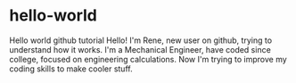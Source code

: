 # hello-world
Hello world github tutorial
Hello!
I'm Rene, new user on github, trying to understand how it works.
I'm a Mechanical Engineer, have coded since college, focused on engineering calculations. Now I'm trying to improve my coding skills to make cooler stuff.
